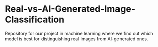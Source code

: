 # Real-vs-AI-Generated-Image-Classification
Repository for our project in machine learning where we find out which model is best for distinguishing real images from AI-generated ones.
